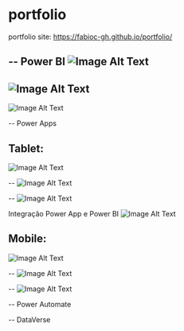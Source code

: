 # portfolio
 portfolio
 site: https://fabioc-gh.github.io/portfolio/


-- Power BI
![Image Alt Text](arquivo/imgGitPortfolio/pbi_1.JPG)
--
![Image Alt Text](arquivo/imgGitPortfolio/pbi_6.JPG)
--
![Image Alt Text](arquivo/imgGitPortfolio/pbi_6.JPG)


-- Power Apps

Tablet:
--
![Image Alt Text](arquivo/imgGitPortfolio/t_login.JPG)

--
![Image Alt Text](arquivo/imgGitPortfolio/t_home.JPG)

--
![Image Alt Text](arquivo/imgGitPortfolio/t_users.JPG)

Integração Power App e Power BI
![Image Alt Text](arquivo/imgGitPortfolio/t_pbi.JPG)

Mobile:
--
![Image Alt Text](arquivo/imgGitPortfolio/m_camera.JPG)

--
![Image Alt Text](arquivo/imgGitPortfolio/m_listaTarefas.JPG)

--
![Image Alt Text](arquivo/imgGitPortfolio/m_galeria.JPG)

-- Power Automate


-- DataVerse
